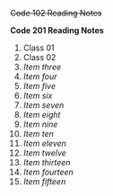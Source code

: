 ~~Code 102 Reading Notes~~

**Code 201 Reading Notes**
1. Class 01
2. Class 02
3. *Item three*
4. *Item four*
5. *Item five*
6. *Item six*
7. *Item seven*
8. *Item eight*
9. *Item nine*
10. *Item ten*
11. *Item eleven*
12. *Item twelve*
13. *Item thirteen*
14. *Item fourteen*
15. *Item fifteen*
